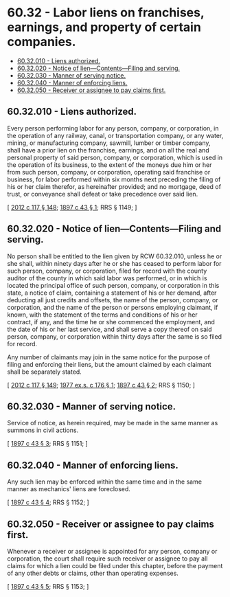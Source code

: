 # 60.32 - Labor liens on franchises, earnings, and property of certain companies.
* [60.32.010 - Liens authorized.](#6032010---liens-authorized)
* [60.32.020 - Notice of lien—Contents—Filing and serving.](#6032020---notice-of-liencontentsfiling-and-serving)
* [60.32.030 - Manner of serving notice.](#6032030---manner-of-serving-notice)
* [60.32.040 - Manner of enforcing liens.](#6032040---manner-of-enforcing-liens)
* [60.32.050 - Receiver or assignee to pay claims first.](#6032050---receiver-or-assignee-to-pay-claims-first)
## 60.32.010 - Liens authorized.
Every person performing labor for any person, company, or corporation, in the operation of any railway, canal, or transportation company, or any water, mining, or manufacturing company, sawmill, lumber or timber company, shall have a prior lien on the franchise, earnings, and on all the real and personal property of said person, company, or corporation, which is used in the operation of its business, to the extent of the moneys due him or her from such person, company, or corporation, operating said franchise or business, for labor performed within six months next preceding the filing of his or her claim therefor, as hereinafter provided; and no mortgage, deed of trust, or conveyance shall defeat or take precedence over said lien.

\[ [2012 c 117 § 148](http://lawfilesext.leg.wa.gov/biennium/2011-12/Pdf/Bills/Session%20Laws/Senate/6095.SL.pdf?cite=2012%20c%20117%20§%20148); [1897 c 43 § 1](http://leg.wa.gov/CodeReviser/documents/sessionlaw/1897c43.pdf?cite=1897%20c%2043%20§%201); RRS § 1149; \]

## 60.32.020 - Notice of lien—Contents—Filing and serving.
No person shall be entitled to the lien given by RCW 60.32.010, unless he or she shall, within ninety days after he or she has ceased to perform labor for such person, company, or corporation, filed for record with the county auditor of the county in which said labor was performed, or in which is located the principal office of such person, company, or corporation in this state, a notice of claim, containing a statement of his or her demand, after deducting all just credits and offsets, the name of the person, company, or corporation, and the name of the person or persons employing claimant, if known, with the statement of the terms and conditions of his or her contract, if any, and the time he or she commenced the employment, and the date of his or her last service, and shall serve a copy thereof on said person, company, or corporation within thirty days after the same is so filed for record.

Any number of claimants may join in the same notice for the purpose of filing and enforcing their liens, but the amount claimed by each claimant shall be separately stated.

\[ [2012 c 117 § 149](http://lawfilesext.leg.wa.gov/biennium/2011-12/Pdf/Bills/Session%20Laws/Senate/6095.SL.pdf?cite=2012%20c%20117%20§%20149); [1977 ex.s. c 176 § 1](http://leg.wa.gov/CodeReviser/documents/sessionlaw/1977ex1c176.pdf?cite=1977%20ex.s.%20c%20176%20§%201); [1897 c 43 § 2](http://leg.wa.gov/CodeReviser/documents/sessionlaw/1897c43.pdf?cite=1897%20c%2043%20§%202); RRS § 1150; \]

## 60.32.030 - Manner of serving notice.
Service of notice, as herein required, may be made in the same manner as summons in civil actions.

\[ [1897 c 43 § 3](http://leg.wa.gov/CodeReviser/documents/sessionlaw/1897c43.pdf?cite=1897%20c%2043%20§%203); RRS § 1151; \]

## 60.32.040 - Manner of enforcing liens.
Any such lien may be enforced within the same time and in the same manner as mechanics' liens are foreclosed.

\[ [1897 c 43 § 4](http://leg.wa.gov/CodeReviser/documents/sessionlaw/1897c43.pdf?cite=1897%20c%2043%20§%204); RRS § 1152; \]

## 60.32.050 - Receiver or assignee to pay claims first.
Whenever a receiver or assignee is appointed for any person, company or corporation, the court shall require such receiver or assignee to pay all claims for which a lien could be filed under this chapter, before the payment of any other debts or claims, other than operating expenses.

\[ [1897 c 43 § 5](http://leg.wa.gov/CodeReviser/documents/sessionlaw/1897c43.pdf?cite=1897%20c%2043%20§%205); RRS § 1153; \]

